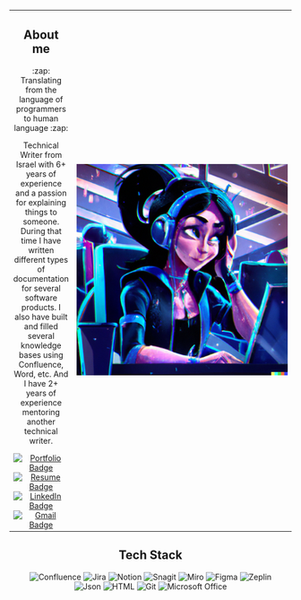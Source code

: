 <table align="center" border="0">
<tbody>
 <tr>
  <td  align="center">
   <h2>About me</h2>
   <p>:zap: Translating from the language of programmers to human language :zap:</p>
   <p>Technical Writer from Israel with 6+ years of experience and a passion for explaining things to someone. During that time I have written different types of documentation for several software products. I also have built and filled several knowledge bases using Confluence, Word, etc. And I have 2+ years of experience mentoring another technical writer.</p>
    <div id="badges" align="center">
    <a href="https://github.com/Eugeniia-Fedorova/Portfolio">
      <img src="https://img.shields.io/badge/Portfolio-000000?style=for-the-badge" alt="Portfolio Badge"/>
    </a>
    <a href="https://docs.google.com/document/d/1jnecALWWYR4M306CL-3bhmT47gg7dlqcjxWaHsre76c/edit?usp=sharing">
      <img src="https://img.shields.io/badge/Resume-000000?style=for-the-badge" alt="Resume Badge"/>
    </a>
    </div>
    <div id="badges" align="center">
    <a href="https://www.linkedin.com/in/eugeniia-fedorova/">
      <img src="https://img.shields.io/badge/LinkedIn-0A66C2?style=for-the-badge&logo=linkedin&logoColor=white" alt="LinkedIn Badge"/>
    </a>
    <a href="mailto:eugeniia.fedorova@gmail.com">
      <img src="https://img.shields.io/badge/Gmail-EA4335?logo=Gmail&logoColor=white&style=for-the-badge" alt="Gmail Badge"/>
    </a>
  </div>
  </td>
  <td width="400" higth="400" align="center">
   <img src="https://github.com/Eugeniia-Fedorova/Eugeniia-Fedorova/blob/main/profile_picture.png" alt="DALLE"/>
  </td>
 </tr>
</tbody>
</table>

<div id="tools" align="center">
<h2>Tech Stack</h2>
</div>
<div id="py-badges" align="center">
  <a>
      <img src="https://img.shields.io/badge/confluence-172B4D?style=for-the-badge&logo=confluence&logoColor=white" alt="Сonfluence"/>
  </a>
  <a>
      <img src="https://img.shields.io/badge/Jira-0052CC?style=for-the-badge&logo=Jira&logoColor=white" alt="Jira"/>
  </a>
  <a>
      <img src="https://img.shields.io/badge/notion-000000?style=for-the-badge&logo=notion&logoColor=white" alt="Notion"/>
  </a>
  <a>
      <img src="https://img.shields.io/badge/snagit-508CC3?style=for-the-badge" alt="Snagit"/>
  </a>
  <a>
      <img src="https://img.shields.io/badge/miro-050038?style=for-the-badge&logo=miro&logoColor=white" alt="Miro"/>
  </a>
  <a>
      <img src="https://img.shields.io/badge/figma-F24E1E?style=for-the-badge&logo=figma&logoColor=white" alt="Figma"/>
  </a>
  <a>
      <img src="https://img.shields.io/badge/Zeplin-FFBE22?style=for-the-badge" alt="Zeplin"/>
  </a>
 </div>
 <div id="py-badges" align="center">
  <a>
      <img src="https://img.shields.io/badge/json-000000?style=for-the-badge&logo=json&logoColor=white" alt="Json"/>
  </a>
  <a>
      <img src="https://img.shields.io/badge/html5-E34F26?style=for-the-badge&logo=html5&logoColor=white" alt="HTML"/>
  </a>
  <a>
      <img src="https://img.shields.io/badge/git-F05032?style=for-the-badge&logo=git&logoColor=white" alt="Git"/>
  </a>
  <a>
      <img src="https://img.shields.io/badge/microsoft_office-D83B01?style=for-the-badge&logo=microsoftoffice&logoColor=white" alt="Microsoft Office"/>
  </a>
</div>
<!--
**Eugeniia-Fedorova/Eugeniia-Fedorova** is a ✨ _special_ ✨ repository because its `README.md` (this file) appears on your GitHub profile.

Here are some ideas to get you started:

- 🔭 I’m currently working on ...
- 🌱 I’m currently learning ...
- 👯 I’m looking to collaborate on ...
- 🤔 I’m looking for help with ...
- 💬 Ask me about ...
- 📫 How to reach me: ...
- 😄 Pronouns: ...
- ⚡ Fun fact: ...
-->

